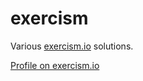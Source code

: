 # exercism

Various [exercism.io](https://exercism.io/) solutions.

[Profile on exercism.io](https://exercism.io/profiles/p-lots)
